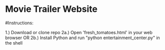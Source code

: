 # Movie Trailer Website

#Instructions:

1.) Download or clone repo
2a.) Open 'fresh_tomatoes.html' in your web browser OR
2b.) Install Python and run "python entertainment_center.py" in the shell
